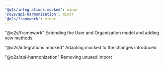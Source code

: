 ```yaml
---
'@o2s/integrations.mocked': minor
'@o2s/api-harmonization': minor
'@o2s/framework': minor
---
```

"@o2s/framework"
Extending the User and Organization model and adding new methods

"@o2s/integrations.mocked"
Adapting mocked to the changes introduced

"@o2s/api-harmonization"
Removing unused import
